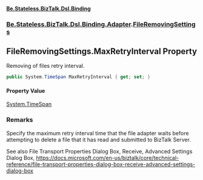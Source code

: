 #### [Be.Stateless.BizTalk.Dsl.Binding](README.md 'README')
### [Be.Stateless.BizTalk.Dsl.Binding.Adapter](Be.Stateless.BizTalk.Dsl.Binding.Adapter.md 'Be.Stateless.BizTalk.Dsl.Binding.Adapter').[FileRemovingSettings](FileRemovingSettings.md 'Be.Stateless.BizTalk.Dsl.Binding.Adapter.FileRemovingSettings')

## FileRemovingSettings.MaxRetryInterval Property

Removing of files retry interval.

```csharp
public System.TimeSpan MaxRetryInterval { get; set; }
```

#### Property Value
[System.TimeSpan](https://docs.microsoft.com/en-us/dotnet/api/System.TimeSpan 'System.TimeSpan')

### Remarks

Specify the maximum retry interval time that the file adapter waits before attempting to delete a file that it has
read and submitted to BizTalk Server.

See also File Transport Properties Dialog Box, Receive, Advanced Settings Dialog Box,
https://docs.microsoft.com/en-us/biztalk/core/technical-reference/file-transport-properties-dialog-box-receive-advanced-settings-dialog-box